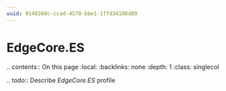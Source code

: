```yaml
---
uuid: 9140360c-ccad-4578-bbe1-1ffd34186d89
---
```



# EdgeCore.ES

.. contents:: On this page
    :local:
    :backlinks: none
    :depth: 1
    :class: singlecol

.. todo::
    Describe *EdgeCore.ES* profile

